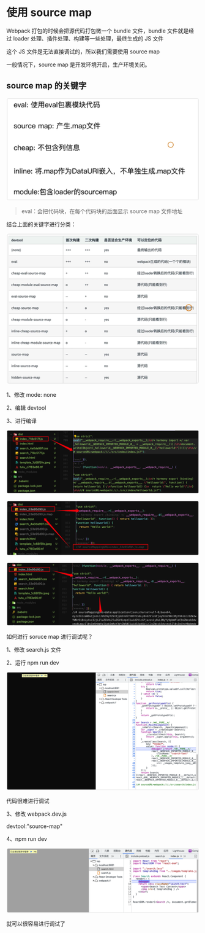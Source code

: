 # 使用 source map

Webpack 打包的时候会把源代码打包微一个 bundle 文件，bundle 文件就是经过 loader 处理、插件处理、构建等一些处理，最终生成的 JS 文件

这个 JS 文件是无法直接调试的，所以我们需要使用 source map

一般情况下，source map 是开发环境开启，生产环境关闭。

## source map 的关键字

![](../README_files/iShot_2023-08-03_09.20.14.png)

> eval：会把代码块，在每个代码块的后面显示 source map 文件地址

结合上面的关键字进行分类：

![](../README_files/iShot_2023-08-03_09.24.17.png)

1、修改 mode: none

2、编辑 devtool

3、进行编译

![](../README_files/iShot_2023-08-03_09.31.33.png)

![](../README_files/iShot_2023-08-03_09.30.51.png)

![](../README_files/iShot_2023-08-03_09.32.56.png)

如何进行 soruce map 进行调试呢？

1、修改 search.js 文件

2、运行 npm run dev

![](../README_files/iShot_2023-08-03_10.07.07.png)

代码很难进行调试

3、修改 webpack.dev.js

devtool:"source-map"

4、npm run dev

![](../README_files/iShot_2023-08-03_10.10.00.png)

就可以很容易进行调试了